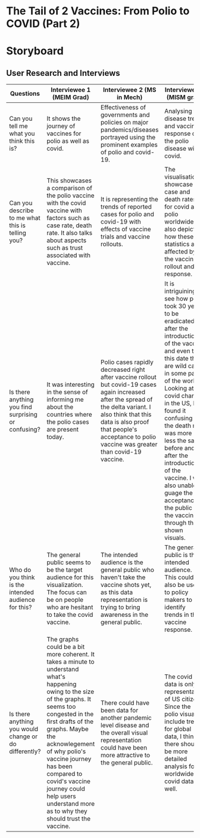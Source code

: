# The Tail of 2 Vaccines: From Polio to COVID (Part 2)

# Storyboard

<script src="https://carnegiemellon.shorthandstories.com/the-tail-of-2-vaccines/embed.js"></script>

## User Research and Interviews

Questions  | Interviewee 1 (MEIM Grad) | Interviewee 2 (MS in Mech) | Interviewee 3 (MISM grad)
------------- | ------------- | ------------- | -------------
Can you tell me what you think this is?  | It shows the journey of vaccines for polio as well as covid. | Effectiveness of governments and policies on major pandemics/diseases portrayed using the prominent examples of polio and covid-19. | Analysing the disease trend and vaccine response of the polio disease with covid.
Can you describe to me what this is telling you?  | This showcases a comparison of the polio vaccine with the covid vaccine with factors such as case rate, death rate. It also talks about aspects such as trust associated with vaccine.| It is representing the trends of reported cases for polio and covid-19 with effects of vaccine trials and vaccine rollouts. | The visualisations showcase the case and death rates for covid and polio worldwide. It also depicts how these statistics are affected by the vaccine rollout and response. 
Is there anything you find surprising or confusing? | It was interesting in the sense of informing me about the countries where the polio cases are present today. | Polio cases rapidly decreased right after vaccine rollout but covid-19 cases again increased after the spread of the delta variant. I also think that this data is also proof that people's acceptance to polio vaccine was greater than covid-19 vaccine. | It is intriguining to see how polio took 30 years to be eradicated after the introduction of the vaccine and even to this date there are wild cases in some part of the world. Looking at the covid charts in the US, I found it confusing that the death rate was more or less the same before and after the introduction of the vaccine. I was also unable to guage the acceptance of the public to the vaccines through the shown visuals.
Who do you think is the intended audience for this? | The general public seems to be the target audience for this visualization. The focus can be on people who are hesitant to take the covid vaccine. | The intended audience is the general public who haven't take the vaccine shots yet, as this data representation is trying to bring awareness in the general public. | The general public is the intended audience. This could also be useful to policy makers to identify trends in the vaccine response.
Is there anything you would change or do differently? | The graphs could be a bit more coherent. It takes a minute to understand what's happening owing to the size of the graphs. It seems too congested in the first drafts of the graphs. Maybe the acknowlegement of why polio's vaccine journey has been compared to covid's vaccine journey could help users understand more as to why they should trust the vaccine. | There could have been data for another pandemic level disease and the overall visual representation could have been more attractive to the general public. | The covid data is only representative of US citizens. Since the polio visuals include trends for global data, I think there should be more detailed analysis for worldwide covid data as well.
